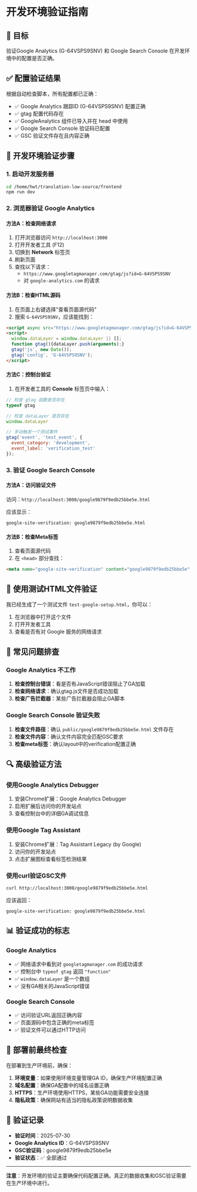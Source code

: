 # 开发环境验证指南

## 🎯 目标
验证Google Analytics (G-64VSPS9SNV) 和 Google Search Console 在开发环境中的配置是否正确。

## ✅ 配置验证结果
根据自动检查脚本，所有配置都已正确：
- ✅ Google Analytics 跟踪ID (G-64VSPS9SNV) 配置正确
- ✅ gtag 配置代码存在
- ✅ GoogleAnalytics 组件已导入并在 head 中使用
- ✅ Google Search Console 验证码已配置
- ✅ GSC 验证文件存在且内容正确

## 🔧 开发环境验证步骤

### 1. 启动开发服务器
```bash
cd /home/hwt/translation-low-source/frontend
npm run dev
```

### 2. 浏览器验证 Google Analytics

#### 方法A：检查网络请求
1. 打开浏览器访问 `http://localhost:3000`
2. 打开开发者工具 (F12)
3. 切换到 **Network** 标签页
4. 刷新页面
5. 查找以下请求：
   - `https://www.googletagmanager.com/gtag/js?id=G-64VSPS9SNV`
   - 对 `google-analytics.com` 的请求

#### 方法B：检查HTML源码
1. 在页面上右键选择"查看页面源代码"
2. 搜索 `G-64VSPS9SNV`，应该能找到：
```html
<script async src="https://www.googletagmanager.com/gtag/js?id=G-64VSPS9SNV"></script>
<script>
  window.dataLayer = window.dataLayer || [];
  function gtag(){dataLayer.push(arguments);}
  gtag('js', new Date());
  gtag('config', 'G-64VSPS9SNV');
</script>
```

#### 方法C：控制台验证
1. 在开发者工具的 **Console** 标签页中输入：
```javascript
// 检查 gtag 函数是否存在
typeof gtag

// 检查 dataLayer 是否存在
window.dataLayer

// 手动触发一个测试事件
gtag('event', 'test_event', {
  event_category: 'development',
  event_label: 'verification_test'
});
```

### 3. 验证 Google Search Console

#### 方法A：访问验证文件
访问：`http://localhost:3000/google9879f9edb25bbe5e.html`

应该显示：
```
google-site-verification: google9879f9edb25bbe5e.html
```

#### 方法B：检查Meta标签
1. 查看页面源代码
2. 在 `<head>` 部分查找：
```html
<meta name="google-site-verification" content="google9879f9edb25bbe5e" />
```

## 🧪 使用测试HTML文件验证

我已经生成了一个测试文件 `test-google-setup.html`，你可以：

1. 在浏览器中打开这个文件
2. 打开开发者工具
3. 查看是否有对 Google 服务的网络请求

## 🚨 常见问题排查

### Google Analytics 不工作
1. **检查控制台错误**：看是否有JavaScript错误阻止了GA加载
2. **检查网络请求**：确认gtag.js文件是否成功加载
3. **检查广告拦截器**：某些广告拦截器会阻止GA脚本

### Google Search Console 验证失败
1. **检查文件路径**：确认 `public/google9879f9edb25bbe5e.html` 文件存在
2. **检查文件内容**：确认文件内容完全匹配GSC要求
3. **检查meta标签**：确认layout中的verification配置正确

## 🔍 高级验证方法

### 使用Google Analytics Debugger
1. 安装Chrome扩展：Google Analytics Debugger
2. 启用扩展后访问你的开发站点
3. 查看控制台中的详细GA调试信息

### 使用Google Tag Assistant
1. 安装Chrome扩展：Tag Assistant Legacy (by Google)
2. 访问你的开发站点
3. 点击扩展图标查看标签检测结果

### 使用curl验证GSC文件
```bash
curl http://localhost:3000/google9879f9edb25bbe5e.html
```

应该返回：
```
google-site-verification: google9879f9edb25bbe5e.html
```

## 📊 验证成功的标志

### Google Analytics
- ✅ 网络请求中看到对 `googletagmanager.com` 的成功请求
- ✅ 控制台中 `typeof gtag` 返回 `"function"`
- ✅ `window.dataLayer` 是一个数组
- ✅ 没有GA相关的JavaScript错误

### Google Search Console
- ✅ 访问验证URL返回正确内容
- ✅ 页面源码中包含正确的meta标签
- ✅ 验证文件可以通过HTTP访问

## 🚀 部署前最终检查

在部署到生产环境前，确保：

1. **环境变量**：如果使用环境变量管理GA ID，确保生产环境配置正确
2. **域名配置**：确保GA配置中的域名设置正确
3. **HTTPS**：生产环境使用HTTPS，某些GA功能需要安全连接
4. **隐私政策**：确保网站有适当的隐私政策说明数据收集

## 📝 验证记录

- **验证时间**：2025-07-30
- **Google Analytics ID**：G-64VSPS9SNV
- **GSC验证码**：google9879f9edb25bbe5e
- **验证状态**：✅ 全部通过

---

**注意**：开发环境的验证主要确保代码配置正确。真正的数据收集和GSC验证需要在生产环境中进行。
